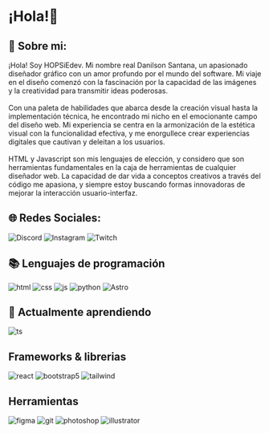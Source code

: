 # ¡Hola!👋

## 💫 Sobre mi:
¡Hola! Soy HOPSiEdev. Mi nombre real Danilson Santana, un apasionado diseñador gráfico con un amor profundo por el mundo del software. Mi viaje en el diseño comenzó con la fascinación por la capacidad de las imágenes y la creatividad para transmitir ideas poderosas.<br><br>Con una paleta de habilidades que abarca desde la creación visual hasta la implementación técnica, he encontrado mi nicho en el emocionante campo del diseño web. Mi experiencia se centra en la armonización de la estética visual con la funcionalidad efectiva, y me enorgullece crear experiencias digitales que cautivan y deleitan a los usuarios.<br><br>HTML y Javascript son mis lenguajes de elección, y considero que son herramientas fundamentales en la caja de herramientas de cualquier diseñador web. La capacidad de dar vida a conceptos creativos a través del código me apasiona, y siempre estoy buscando formas innovadoras de mejorar la interacción usuario-interfaz.


## 🌐 Redes Sociales:
![Discord](https://img.shields.io/badge/Discord-%235865F2.svg?style=for-the-badge&logo=discord&logoColor=white) ![Instagram](https://img.shields.io/badge/Instagram-%23E4405F.svg?style=for-the-badge&logo=Instagram&logoColor=whiteh) ![Twitch](https://img.shields.io/badge/Twitch-%239146FF.svg?style=for-the-badge&logo=Twitch&logoColor=white)

## 📚 Lenguajes de programación 
  
  <img src = "https://img.shields.io/badge/HTML5-E34F26?style=for-the-badge&logo=html5&logoColor=white" alt = "html" />  <img src = "https://img.shields.io/badge/CSS3-1572B6?style=for-the-badge&logo=css3&logoColor=white" alt = "css" />  <img src = "https://img.shields.io/badge/JavaScript-111111?style=for-the-badge&logo=javascript&logoColor=F7DF1E" alt = "js" />  <img src = "https://img.shields.io/badge/Python-14354C?style=for-the-badge&logo=python&logoColor=white" alt = "python" /> ![Astro](https://img.shields.io/badge/astro-%232C2052.svg?style=for-the-badge&logo=astro&logoColor=white)
  
  ## 📖 Actualmente aprendiendo
  <img src = "https://img.shields.io/badge/TypeScript-007ACC?style=for-the-badge&logo=typescript&logoColor=white" alt = "ts" />
    
  
## Frameworks & librerias 
  <img src = "https://img.shields.io/badge/react-%2320232a.svg?style=for-the-badge&logo=react&logoColor=%2361DAFB" alt = "react" />  <img src = "https://img.shields.io/badge/next.js-000000?style=for-the-badge&logo=nextdotjs&logoColor=white" alt = "bootstrap5" />  <img src = "https://img.shields.io/badge/Tailwind_CSS-38B2AC?style=for-the-badge&logo=tailwind-css&logoColor=white" alt = "tailwind" />
  
  ## Herramientas
  <img src = "https://img.shields.io/badge/figma-7434a4?style=for-the-badge&logo=figma&logoColor=white" alt = "figma" />  <img src = "https://img.shields.io/badge/git-%23F05033.svg?style=for-the-badge&logo=git&logoColor=white" alt = "git" />  <img src = "https://img.shields.io/badge/adobe%20photoshop-001E36.svg?style=for-the-badge&logo=adobe%20photoshop&logoColor=" alt = "photoshop" />  <img src = "https://img.shields.io/badge/adobe%20illustrator-3c240c.svg?style=for-the-badge&logo=adobe%20illustrator&logoColor=f8a829" alt = "illustrator" />

<!-- Proudly created with GPRM ( https://gprm.itsvg.in ) -->

